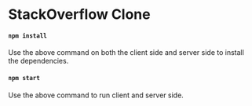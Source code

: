 # StackOverflow Clone

#### `npm install`

Use the above command on both the client side and server side to install the dependencies.

#### `npm start`

Use the above command to run client and server side.
